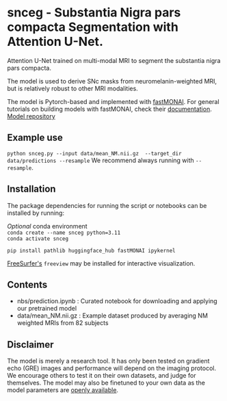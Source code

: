 # snceg - Substantia Nigra pars compacta Segmentation with Attention U-Net.
Attention U-Net trained on multi-modal MRI to segment the substantia nigra pars compacta.

The model is used to derive SNc masks from neuromelanin-weighted MRI, but is relatively robust to other MRI modalities.

The model is Pytorch-based and implemented with [fastMONAI](https://github.com/MMIV-ML/fastMONAI/tree/master). For general tutorials on building models with fastMONAI, check their [documentation](https://fastmonai.no/).
[Model repository](https://huggingface.co/lillepeder/SNceg-0.1)

## Example use
`python snceg.py --input data/mean_NM.nii.gz  --target_dir data/predictions --resample`
We recommend always running with `--resample`.

## Installation
The package dependencies for running the script or notebooks can be installed by running:

_Optional_ conda environment<br>
`conda create --name snceg python=3.11`<br>
`conda activate snceg`

`pip install pathlib huggingface_hub fastMONAI ipykernel`

[FreeSurfer's](https://surfer.nmr.mgh.harvard.edu/fswiki/DownloadAndInstall) `freeview` may be installed for interactive visualization.

## Contents
- nbs/prediction.ipynb : Curated notebook for downloading and applying our pretrained model
- data/mean_NM.nii.gz : Example dataset produced by averaging NM weighted MRIs from 82 subjects


## Disclaimer
The model is merely a research tool. It has only been tested on gradient echo (GRE) images and performance will depend on the imaging protocol. 
We encourage others to test it on their own datasets, and judge for themselves. The model may also be finetuned to your own data as the model parameters are [openly available](https://huggingface.co/lillepeder/SNceg-0.1).